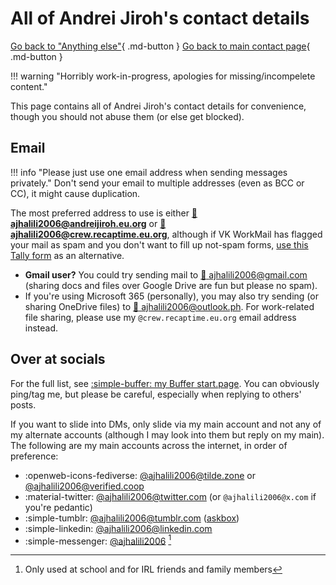 # All of Andrei Jiroh's contact details

[Go back to "Anything else"](./else.md){ .md-button }
[Go back to main contact page](./index.md){ .md-button }

!!! warning "Horribly work-in-progress, apologies for missing/incompelete content."

This page contains all of Andrei Jiroh's contact details for convenience, though you should not
abuse them (or else get blocked).

## Email

!!! info "Please just use one email address when sending messages privately."
    Don't send your email to multiple addresses (even as BCC or CC), it might cause duplication.

The most preferred address to use is either [:e-mail: **ajhalili2006@andreijiroh.eu.org**](mailto:ajhalili2006@andreijiroh.eu.org) or [:e-mail: **ajhalili2006@crew.recaptime.eu.org**](mailto:ajhalili2006@crew.recaptime.eu.org),
although if VK WorkMail has flagged your mail as spam and you don't want to fill up not-spam forms,
[use this Tally form](https://tally.so/r/nrB4o2) as an alternative.

* **Gmail user?** You could try sending mail to [:e-mail: ajhalili2006@gmail.com](mailto:ajhalili2006@gmail.com)
(sharing docs and files over Google Drive are fun but please no spam).
* If you're using Microsoft 365 (personally), you may also try sending (or sharing OneDrive files) to [:e-mail: ajhalili2006@outlook.ph](mailto:ajhalili2006@outlook.ph).
For work-related file sharing, please use my `@crew.recaptime.eu.org` email address instead.

## Over at socials

For the full list, see [:simple-buffer: my Buffer start.page](https://ajhalili2006.start.page).
You can obviously ping/tag me, but please be careful, especially when replying to others' posts.

If you want to slide into DMs, only slide via my main account and not any of my alternate accounts (although
I may look into them but reply on my main).
The following are my main accounts across the internet, in order of preference:

* :openweb-icons-fediverse: [@ajhalili2006@tilde.zone](https://tilde.zone/@ajhalili2006) or [@ajhalili2006@verified.coop](https://verified.coop/@ajhalili2006)
* :material-twitter: [@ajhalili2006@twitter.com](https://twitter.com/@ajhalili2006) (or `@ajhalili2006@x.com` if you're pedantic)
* :simple-tumblr: [@ajhalili2006@tumblr.com](https://tumblr.com/ajhalili2006) ([askbox](https://www.tumblr.com/new/ask/ajhalili2006))
* :simple-linkedin: [@ajhalili2006@linkedin.com](https://linkedin.com/in/ajhalili2006)
* :simple-messenger: [@ajhalili2006](https://m.me/ajhalili2006) [^1]

[^1]: Only used at school and for IRL friends and family members

